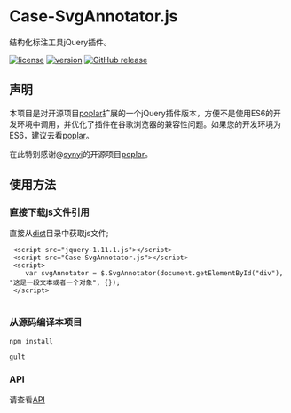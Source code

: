 # Case-SvgAnnotator.js

结构化标注工具jQuery插件。

[![license](https://img.shields.io/github/license/felixhpp/Case-SvgAnnotator.svg)](https://github.com/felixhpp/Case-SvgAnnotator/blob/master/LICENSE)
[![version](https://img.shields.io/badge/npm%20version-1.2.1-brightgreen.svg)](https://www.npmjs.com/package/case-annotator)
[![GitHub release](https://img.shields.io/github/release/felixhpp/Case-SvgAnnotator.svg)](https://github.com/felixhpp/Case-SvgAnnotator/releases)

## 声明

本项目是对开源项目[poplar](https://github.com/synyi/poplar)扩展的一个jQuery插件版本，方便不是使用ES6的开发环境中调用，并优化了插件在谷歌浏览器的兼容性问题。如果您的开发环境为ES6，建议去看[poplar](https://github.com/synyi/poplar)。

在此特别感谢@[synyi](https://github.com/synyi)的开源项目[poplar](https://github.com/synyi/poplar)。

## 使用方法

### 直接下载js文件引用

直接从[dist](https://github.com/felixhpp/Case-SvgAnnotator/tree/master/dist)目录中获取js文件;

```
 <script src="jquery-1.11.1.js"></script>
 <script src="Case-SvgAnnotator.js"></script>
 <script>
    var svgAnnotator = $.SvgAnnotator(document.getElementById("div"), "这是一段文本或者一个对象", {});
 </script>
 
```

### 从源码编译本项目

```
npm install

gult

```

### API
请查看[API](https://github.com/felixhpp/Case-SvgAnnotator/blob/master/doc/api.md)

